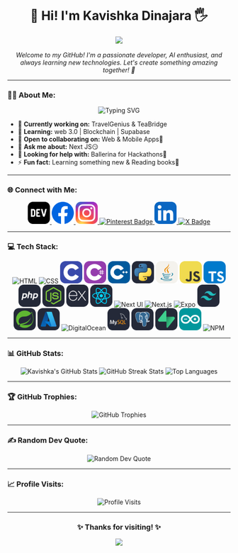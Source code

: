<!-- README.md -->

<h1 align="center">💫 Hi! I'm Kavishka Dinajara 🖐️</h1>

<p align="center">
  <img src="https://media.giphy.com/media/hvRJCLFzcasrR4ia7z/giphy.gif" width="50">
</p>

<p align="center">
  <em>Welcome to my GitHub! I'm a passionate developer, AI enthusiast, and always learning new technologies. Let's create something amazing together! 🚀</em>
</p>

---
### 👨‍💻 About Me:

<p align="center">
  <img src="https://readme-typing-svg.demolab.com?font=Fira+Code&duration=4000&pause=1000&color=F75C7E&width=435&lines=🔭+Currently+working+on:+TravelGenius;🔭+Currently+working+on:+TeaBridge;🌱+Learning:+web+3.0;🌱+Learning:+blockchain;🌱+Learning:+supabase+|+expo;👯+Web+%26+Mobile+Apps;⚡+Fun+fact:+reading+books" alt="Typing SVG"/>
</p>

<ul>
  <li>🔭 <strong>Currently working on:</strong> TravelGenius & TeaBridge</li>
  <li>🌱 <strong>Learning:</strong> web 3.0 | Blockchain | Supabase</li>
  <li>👯 <strong>Open to collaborating on:</strong> Web & Mobile Apps🐼</li>
  <li>🫡 <strong>Ask me about:</strong> Next JS😏</li>
  <li>🤝 <strong>Looking for help with:</strong> Ballerina for Hackathons🥶</li>
  <li>⚡ <strong>Fun fact:</strong> Learning something new & Reading books💚</li>
</ul>


---

### 🌐 Connect with Me:
<p align="center">
  <a href="https://dev.to/kavishka_dinajara_88" target="_blank">
    <img src="https://github.com/tandpfun/skill-icons/blob/main/icons/DevTo-Dark.svg" style="width:50px" alt="Dev.to Badge"/>
  </a>
  <a href="https://facebook.com/kavishka.dinajara" target="_blank">
    <img src="https://github.com/CLorant/readme-social-icons/blob/main/large/colored/facebook.svg" style="width:50px" alt="Facebook Badge"/>
  </a>
  <a href="https://instagram.com/kavishka_dinajara" target="_blank">
    <img src="https://github.com/tandpfun/skill-icons/blob/main/icons/Instagram.svg" style="width:50px" alt="Instagram Badge"/>
  </a>
  <a href="https://pinterest.com/kavishkadinajara" target="_blank">
    <img src="https://github.com/gauravghongde/social-icons/blob/master/SVG/Color/Pinterest.svg" style="width:50px" alt="Pinterest Badge"/>
  </a>
  <a href="https://linkedin.com/in/kavishka-dinajara-502b011b3" target="_blank">
    <img src="https://github.com/tandpfun/skill-icons/blob/main/icons/LinkedIn.svg" style="width:50px" alt="LinkedIn Badge"/>
  </a>
  <a href="https://x.com/dinajara44888" target="_blank">
    <img src="https://github.com/gauravghongde/social-icons/blob/master/PNG/Color/Twitter.png" style="width:50px" alt="X Badge"/>
  </a>
</p>


---

### 💻 Tech Stack:
<p align="center">
  <img src="https://user-images.githubusercontent.com/25181517/192158954-f88b5814-d510-4564-b285-dff7d6400dad.png" style="width:50px" alt="HTML"/>
  <img src="https://user-images.githubusercontent.com/25181517/183898674-75a4a1b1-f960-4ea9-abcb-637170a00a75.png" style="width:50px" alt="CSS"/>
  <img src="https://github.com/tandpfun/skill-icons/blob/main/icons/C.svg" style="width:50px" alt="C"/>
  <img src="https://github.com/tandpfun/skill-icons/blob/main/icons/CS.svg" style="width:50px" alt="C#"/>
  <img src="https://github.com/tandpfun/skill-icons/blob/main/icons/CPP.svg" style="width:50px" alt="C++"/>
  <img src="https://github.com/tandpfun/skill-icons/blob/main/icons/Python-Dark.svg" style="width:50px" alt="Python"/>
  <img src="https://github.com/tandpfun/skill-icons/blob/main/icons/Java-Light.svg" style="width:50px" alt="Java"/>
  <img src="https://github.com/tandpfun/skill-icons/blob/main/icons/JavaScript.svg" style="width:50px" alt="JavaScript"/>
  <img src="https://github.com/tandpfun/skill-icons/blob/main/icons/TypeScript.svg" style="width:50px" alt="TypeScript"/>
  <img src="https://github.com/tandpfun/skill-icons/blob/main/icons/PHP-Dark.svg" style="width:50px" alt="PHP"/>
  <img src="https://github.com/tandpfun/skill-icons/blob/main/icons/NodeJS-Dark.svg" style="width:50px" alt="Node.js"/>
  <img src="https://github.com/tandpfun/skill-icons/blob/main/icons/ExpressJS-Dark.svg" style="width:50px" alt="Express.js"/>
  <img src="https://github.com/tandpfun/skill-icons/blob/main/icons/React-Dark.svg" style="width:50px" alt="React"/>
  <img src="https://github.com/user-attachments/assets/9027732b-de8c-4c4b-a065-235e15e33e5e" style="width:50px" alt="Next UI"/>
  <img src="https://github.com/marwin1991/profile-technology-icons/assets/136815194/5f8c622c-c217-4649-b0a9-7e0ee24bd704" style="width:50px" alt="Next.js"/>
  <img src="https://img.icons8.com/?size=100&id=hmieDPifBlBM&format=png&color=000000" style="width:50px" alt="Expo"/>
  <img src="https://github.com/tandpfun/skill-icons/blob/main/icons/TailwindCSS-Dark.svg" style="width:50px" alt="Tailwind CSS"/>
<!--   <img src="https://img.shields.io/badge/Firebase-%23FFCA28.svg?style=for-the-badge&logo=firebase&logoColor=white" alt="Firebase"/> -->
  <img src="https://github.com/tandpfun/skill-icons/blob/main/icons/Spring-Dark.svg" style="width:50px" alt="Spring"/>
  <img src="https://github.com/tandpfun/skill-icons/blob/main/icons/Azure-Dark.svg" style="width:50px" alt="Azure"/>
  <img src="https://github.com/user-attachments/assets/f3bee16b-3609-489f-9445-d08c0a52468b" style="width:50px" alt="DigitalOcean"/>
<!--   <img src="https://img.shields.io/badge/Oracle-%23F80000.svg?style=for-the-badge&logo=oracle&logoColor=white" alt="Oracle"/> -->
  <img src="https://github.com/tandpfun/skill-icons/blob/main/icons/MySQL-Dark.svg" style="width:50px" alt="MySQL"/>
  <img src="https://github.com/tandpfun/skill-icons/blob/main/icons/PostgreSQL-Dark.svg" style="width:50px" alt="PostgreSQL"/>
  <img src="https://github.com/tandpfun/skill-icons/blob/main/icons/Supabase-Dark.svg" style="width:50px" alt="Supabase"/>
  <img src="https://github.com/tandpfun/skill-icons/blob/main/icons/Arduino.svg" style="width:50px" alt="Arduino"/>
  <img src="https://github.com/tandpfun/skill-icons/blob/main/icons/Npm-Dark.svg" style="width:50px" alt="NPM"/> 
<!--   <img src="https://img.shields.io/badge/FastAPI-%23005571.svg?style=for-the-badge&logo=fastapi&logoColor=white" alt="FastAPI"/> -->
<!--   <img src="https://img.shields.io/badge/React_Router-%23CA4245.svg?style=for-the-badge&logo=react-router&logoColor=white" alt="React Router"/> -->
<!--   <img src="https://img.shields.io/badge/Pandas-%23150458.svg?style=for-the-badge&logo=pandas&logoColor=white" alt="Pandas"/> -->
<!--   <img src="https://img.shields.io/badge/NumPy-%23013243.svg?style=for-the-badge&logo=numpy&logoColor=white" alt="NumPy"/> -->
<!--   <img src="https://img.shields.io/badge/Scikit_Learn-%23F7931E.svg?style=for-the-badge&logo=scikit-learn&logoColor=white" alt="Scikit-learn"/> -->
</p>


---

### 📊 GitHub Stats:
<p align="center">
  <img src="https://github-readme-stats.vercel.app/api?username=kavishkadinajara&theme=radical&show_icons=true&hide_border=false&count_private=true" alt="Kavishka's GitHub Stats" />
  <img src="https://github-readme-streak-stats.herokuapp.com/?user=kavishkadinajara&theme=radical&hide_border=false" alt="GitHub Streak Stats"/>
  <img src="https://github-readme-stats.vercel.app/api/top-langs/?username=kavishkadinajara&theme=radical&layout=compact&hide_border=false&langs_count=10" alt="Top Languages"/>
</p>

---

### 🏆 GitHub Trophies:
<p align="center">
  <img src="https://github-profile-trophy.vercel.app/?username=kavishkadinajara&theme=radical&no-frame=false&no-bg=true&margin-w=4" alt="GitHub Trophies"/>
</p>

---

### ✍️ Random Dev Quote:
<p align="center">
  <img src="https://quotes-github-readme.vercel.app/api?type=horizontal&theme=radical" alt="Random Dev Quote"/>
</p>

---

### 📈 Profile Visits:
<p align="center">
  <img src="https://visitcount.itsvg.in/api?id=kavishkadinajara&icon=0&color=0" alt="Profile Visits"/>
</p>

---

<h3 align="center">✨ Thanks for visiting! ✨</h3>

<p align="center">
  <img src="https://media.giphy.com/media/3o7aD7aNKUHyqLylqo/giphy.gif" width="200px"/>
</p>

<!-- Proudly created with GPRM ( https://gprm.itsvg.in ) -->
